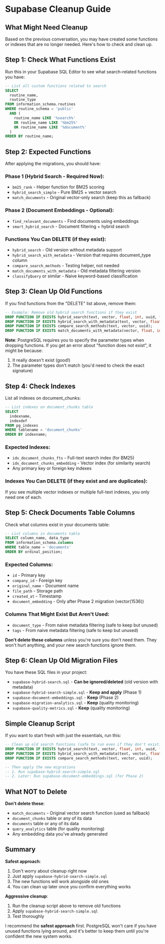 # Supabase Cleanup Guide

## What Might Need Cleanup

Based on the previous conversation, you may have created some functions or indexes that are no longer needed. Here's how to check and clean up.

## Step 1: Check What Functions Exist

Run this in your Supabase SQL Editor to see what search-related functions you have:

```sql
-- List all custom functions related to search
SELECT 
  routine_name,
  routine_type
FROM information_schema.routines
WHERE routine_schema = 'public'
  AND (
    routine_name LIKE '%search%' 
    OR routine_name LIKE '%bm25%'
    OR routine_name LIKE '%document%'
  )
ORDER BY routine_name;
```

## Step 2: Expected Functions

After applying the migrations, you should have:

### Phase 1 (Hybrid Search - Required Now):
- `bm25_rank` - Helper function for BM25 scoring
- `hybrid_search_simple` - Pure BM25 + vector search
- `match_documents` - Original vector-only search (keep this as fallback)

### Phase 2 (Document Embeddings - Optional):
- `find_relevant_documents` - Find documents using embeddings
- `smart_hybrid_search` - Document filtering + hybrid search

### Functions You Can DELETE (if they exist):
- `hybrid_search` - Old version without metadata support
- `hybrid_search_with_metadata` - Version that requires document_type column
- `compare_search_methods` - Testing helper, not needed
- `match_documents_with_metadata` - Old metadata filtering version
- `classifyQuery` or similar - Naive keyword-based classification

## Step 3: Clean Up Old Functions

If you find functions from the "DELETE" list above, remove them:

```sql
-- Example: Remove old hybrid search functions if they exist
DROP FUNCTION IF EXISTS hybrid_search(text, vector, float, int, uuid, float, float);
DROP FUNCTION IF EXISTS hybrid_search_with_metadata(text, vector, float, int, uuid, text[], text[], float, float);
DROP FUNCTION IF EXISTS compare_search_methods(text, vector, uuid);
DROP FUNCTION IF EXISTS match_documents_with_metadata(vector, float, int, uuid, text[]);
```

**Note**: PostgreSQL requires you to specify the parameter types when dropping functions. If you get an error about "function does not exist", it might be because:
1. It really doesn't exist (good!)
2. The parameter types don't match (you'd need to check the exact signature)

## Step 4: Check Indexes

List all indexes on document_chunks:

```sql
-- List indexes on document_chunks table
SELECT
  indexname,
  indexdef
FROM pg_indexes
WHERE tablename = 'document_chunks'
ORDER BY indexname;
```

### Expected Indexes:
- `idx_document_chunks_fts` - Full-text search index (for BM25)
- `idx_document_chunks_embedding` - Vector index (for similarity search)
- Any primary key or foreign key indexes

### Indexes You Can DELETE (if they exist and are duplicates):
If you see multiple vector indexes or multiple full-text indexes, you only need one of each.

## Step 5: Check Documents Table Columns

Check what columns exist in your documents table:

```sql
-- List columns in documents table
SELECT column_name, data_type
FROM information_schema.columns
WHERE table_name = 'documents'
ORDER BY ordinal_position;
```

### Expected Columns:
- `id` - Primary key
- `company_id` - Foreign key
- `original_name` - Document name
- `file_path` - Storage path
- `created_at` - Timestamp
- `document_embedding` - Only after Phase 2 migration (vector(1536))

### Columns That Might Exist But Aren't Used:
- `document_type` - From naive metadata filtering (safe to keep but unused)
- `tags` - From naive metadata filtering (safe to keep but unused)

**Don't delete these columns** unless you're sure you don't need them. They won't hurt anything, and your new search functions ignore them.

## Step 6: Clean Up Old Migration Files

You have these SQL files in your project:

- `supabase-hybrid-search.sql` - **Can be ignored/deleted** (old version with metadata)
- `supabase-hybrid-search-simple.sql` - **Keep and apply** (Phase 1)
- `supabase-document-embeddings.sql` - **Keep** (Phase 2)
- `supabase-migration-analytics.sql` - **Keep** (quality monitoring)
- `supabase-quality-metrics.sql` - **Keep** (quality monitoring)

## Simple Cleanup Script

If you want to start fresh with just the essentials, run this:

```sql
-- Clean up old search functions (safe to run even if they don't exist)
DROP FUNCTION IF EXISTS hybrid_search(text, vector, float, int, uuid, float, float);
DROP FUNCTION IF EXISTS hybrid_search_with_metadata(text, vector, float, int, uuid, text[], text[], float, float);
DROP FUNCTION IF EXISTS compare_search_methods(text, vector, uuid);

-- Then apply the new migrations
-- 1. Run supabase-hybrid-search-simple.sql
-- 2. Later: Run supabase-document-embeddings.sql (for Phase 2)
```

## What NOT to Delete

**Don't delete these**:
- `match_documents` - Original vector search function (used as fallback)
- `document_chunks` table or any of its data
- `documents` table or any of its data
- `query_analytics` table (for quality monitoring)
- Any embedding data you've already generated

## Summary

**Safest approach**:
1. Don't worry about cleanup right now
2. Just apply `supabase-hybrid-search-simple.sql`
3. The new functions will work alongside old ones
4. You can clean up later once you confirm everything works

**Aggressive cleanup**:
1. Run the cleanup script above to remove old functions
2. Apply `supabase-hybrid-search-simple.sql`
3. Test thoroughly

I recommend the **safest approach** first. PostgreSQL won't care if you have unused functions lying around, and it's better to keep them until you're confident the new system works.
